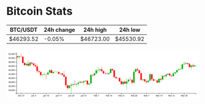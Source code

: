 # Bitcoin Stats

BTC/USDT|24h change|24h high|24h low|
|---|---|---|---|
|$46293.52|-0.05%|$46723.00|$45530.92|

<img src="./chart.svg">
